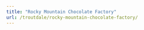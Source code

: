 ```yaml
---
title: "Rocky Mountain Chocolate Factory"
url: /troutdale/rocky-mountain-chocolate-factory/
---
```

